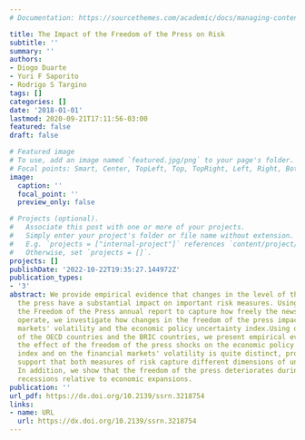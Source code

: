 ```yaml
---
# Documentation: https://sourcethemes.com/academic/docs/managing-content/

title: The Impact of the Freedom of the Press on Risk
subtitle: ''
summary: ''
authors:
- Diogo Duarte
- Yuri F Saporito
- Rodrigo S Targino
tags: []
categories: []
date: '2018-01-01'
lastmod: 2020-09-21T17:11:56-03:00
featured: false
draft: false

# Featured image
# To use, add an image named `featured.jpg/png` to your page's folder.
# Focal points: Smart, Center, TopLeft, Top, TopRight, Left, Right, BottomLeft, Bottom, BottomRight.
image:
  caption: ''
  focal_point: ''
  preview_only: false

# Projects (optional).
#   Associate this post with one or more of your projects.
#   Simply enter your project's folder or file name without extension.
#   E.g. `projects = ["internal-project"]` references `content/project/deep-learning/index.md`.
#   Otherwise, set `projects = []`.
projects: []
publishDate: '2022-10-22T19:35:27.144972Z'
publication_types:
- '3'
abstract: We provide empirical evidence that changes in the level of the freedom of
  the press have a substantial impact on important risk measures. Using data from
  the Freedom of the Press annual report to capture how freely the news media can
  operate, we investigate how changes in the freedom of the press impact financial
  markets' volatility and the economic policy uncertainty index.Using data from eight
  of the OECD countries and the BRIC countries, we present empirical evidence that
  the effect of the freedom of the press shocks on the economic policy uncertainty
  index and on the financial markets' volatility is quite distinct, providing further
  support that both measures of risk capture different dimensions of uncertainty.
  In addition, we show that the freedom of the press deteriorates during economic
  recessions relative to economic expansions.
publication: ''
url_pdf: https://dx.doi.org/10.2139/ssrn.3218754
links:
- name: URL
  url: https://dx.doi.org/10.2139/ssrn.3218754
---
```

